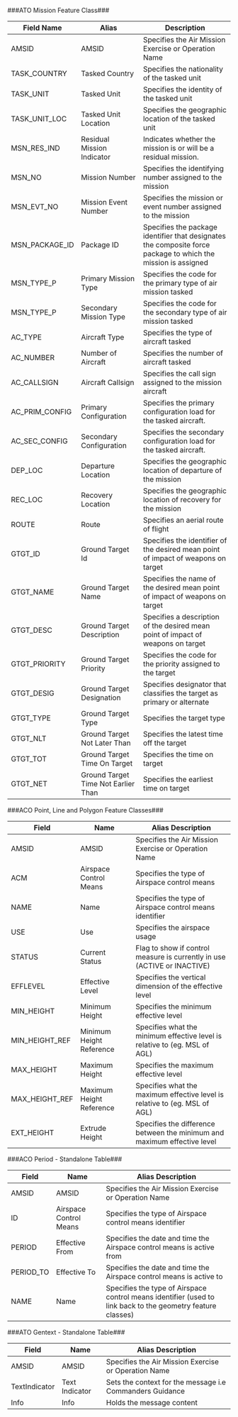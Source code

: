 ###ATO Mission Feature Class###

Field Name|Alias|Description
----------|-----|-----------
AMSID|AMSID|Specifies the Air Mission Exercise or Operation Name
TASK_COUNTRY|Tasked Country|Specifies the nationality of the tasked unit
TASK_UNIT|Tasked Unit|Specifies the identity of the tasked unit
TASK_UNIT_LOC|Tasked Unit Location|Specifies the geographic location of the tasked unit
MSN_RES_IND|Residual Mission Indicator|Indicates whether the mission is or will be a residual mission.
MSN_NO|Mission Number|Specifies the identifying number assigned to the mission
MSN_EVT_NO|Mission Event Number|Specifies the mission or event number assigned to the mission
MSN_PACKAGE_ID|Package ID|Specifies the package identifier that designates the composite force package to which the mission is assigned
MSN_TYPE_P|Primary Mission Type|Specifies the code for the primary type of air mission tasked
MSN_TYPE_P|Secondary Mission Type|Specifies the code for the secondary type of air mission tasked
AC_TYPE|Aircraft Type|Specifies the type of aircraft tasked
AC_NUMBER|Number of Aircraft|Specifies the number of aircraft tasked
AC_CALLSIGN|Aircraft Callsign|Specifies the call sign assigned to the mission aircraft
AC_PRIM_CONFIG|Primary Configuration|Specifies the primary configuration load for the tasked aircraft.
AC_SEC_CONFIG|Secondary Configuration|Specifies the secondary configuration load for the tasked aircraft.
DEP_LOC|Departure Location|Specifies the geographic location of departure of the mission
REC_LOC|Recovery Location|Specifies the geographic location of recovery for the mission
ROUTE|Route|Specifies an aerial route of flight
GTGT_ID|Ground Target Id|Specifies the identifier of the desired mean point of impact of weapons on target
GTGT_NAME|Ground Target Name|Specifies the name of the desired mean point of impact of weapons on target
GTGT_DESC|Ground Target Description|Specifies a description of the desired mean point of impact of weapons on target
GTGT_PRIORITY|Ground Target Priority|Specifies the code for the priority assigned to the target
GTGT_DESIG|Ground Target Designation|Specifies designator that classifies the target as primary or alternate
GTGT_TYPE|Ground Target Type|Specifies the target type
GTGT_NLT|Ground Target Not Later Than|Specifies the latest time off the target
GTGT_TOT|Ground Target Time On Target|Specifies the time on target
GTGT_NET|Ground Target Time Not Earlier Than|Specifies the earliest time on target

###ACO Point, Line and Polygon Feature Classes###

Field|Name|Alias	Description
----------|-----|-----------
AMSID|AMSID|Specifies the Air Mission Exercise or Operation Name
ACM|Airspace Control Means|Specifies the type of Airspace control means
NAME|Name|Specifies the type of Airspace control means identifier
USE|Use|Specifies the airspace usage
STATUS|Current Status|Flag to show if control measure is currently in use (ACTIVE or INACTIVE)
EFFLEVEL|Effective Level|Specifies the vertical dimension of the effective level
MIN_HEIGHT|Minimum Height|Specifies the minimum effective level
MIN_HEIGHT_REF|Minimum Height Reference|Specifies what the minimum effective level is relative to (eg. MSL of AGL)
MAX_HEIGHT|Maximum Height|Specifies the maximum effective level
MAX_HEIGHT_REF|Maximum Height Reference|Specifies what the maximum effective level is relative to (eg. MSL of AGL)
EXT_HEIGHT|Extrude Height|Specifies the difference between the minimum and maximum effective level


###ACO Period - Standalone Table###

Field|Name|Alias	Description
----------|-----|-----------
AMSID|AMSID|Specifies the Air Mission Exercise or Operation Name
ID|Airspace Control Means|Specifies the type of Airspace control means identifier
PERIOD|Effective From|Specifies the date and time the Airspace control means is active from
PERIOD_TO|Effective To|Specifies the date and time the Airspace control means is active to
NAME|Name|Specifies the type of Airspace control means identifier (used to link back to the geometry feature classes)

###ATO Gentext - Standalone Table###

Field|Name|Alias	Description
----------|-----|-----------
AMSID|AMSID|Specifies the Air Mission Exercise or Operation Name
TextIndicator|Text Indicator|Sets the context for the message i.e Commanders Guidance
Info|Info|Holds the message content



